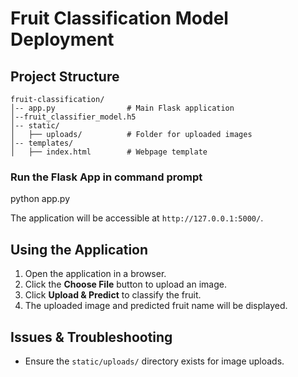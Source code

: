 # Fruit Classification Model Deployment

## Project Structure
```
fruit-classification/
│-- app.py                # Main Flask application
│--fruit_classifier_model.h5  
│-- static/
│   ├── uploads/          # Folder for uploaded images
│-- templates/
│   ├── index.html        # Webpage template
```

###  Run the Flask App in command prompt

python app.py


The application will be accessible at `http://127.0.0.1:5000/`.

## Using the Application
1. Open the application in a browser.
2. Click the **Choose File** button to upload an image.
3. Click **Upload & Predict** to classify the fruit.
4. The uploaded image and predicted fruit name will be displayed.



## Issues & Troubleshooting
- Ensure the `static/uploads/` directory exists for image uploads.

